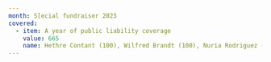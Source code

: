 ```yaml
---
month: S[ecial fundraiser 2023
covered:
  - item: A year of public liability coverage
    value: 665
    name: Hethre Contant (100), Wilfred Brandt (100), Nuria Rodriguez (50), Rachel Boggs (20), Sally Chessell (100), Vanessa Berry (25), Tessa Zettel (75), Ilaria Vanni Accarigi (50)
---
```

